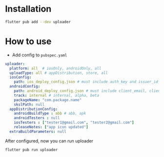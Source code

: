 # Installation
```sh
flutter pub add --dev uploader
```

# How to use

- Add config to `pubspec.yaml`

```yaml
uploader:
  platform: all  # iosOnly, androidOnly, all
  uploadType: all # appDistribution, store, all
  iosConfig:
    path: ios_deploy_config.json # must include auth_key and issuer_id
  androidConfig:
    path: android_deploy_config.json # must include client_email, client_id, private_key
    track: internal # internal, alpha, beta
    packageName: "com.package.name"
    skslPath: null 
  appDistributionConfig:
    androidBuildType : abb # abb, apk 
    androidTesters : null 
    iosTesters : ["tester1@gmail.com", "tester2@gmail.com"]
    releaseNotes: ["app icon updated"]
  extraBuildParameters: null
```
After configured, now you can run uploader
  
```sh
flutter pub run uploader
```

